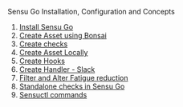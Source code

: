 Sensu Go Installation, Configuration and Concepts

1. [Install Sensu Go](https://github.com/deepanmurugan/aws_and_infra_docs/blob/master/Sensu-go/Installing_Sensu_go.md)
2. [Create Asset using Bonsai](https://github.com/deepanmurugan/aws_and_infra_docs/blob/master/Sensu-go/Sensu_Go_Assets.md)
3. [Create checks](https://github.com/deepanmurugan/aws_and_infra_docs/blob/master/Sensu-go/Create_checks.md)
4. [Create Asset Locally](https://github.com/deepanmurugan/aws_and_infra_docs/blob/master/Sensu-go/Create_asset_locally.md)
5. [Create Hooks](https://github.com/deepanmurugan/aws_and_infra_docs/blob/master/Sensu-go/Create_hooks.md)
6. [Create Handler - Slack](https://github.com/deepanmurugan/aws_and_infra_docs/blob/master/Sensu-go/Create_handler_slack.md)
7. [Filter and Alter Fatigue reduction]()
8. [Standalone checks in Sensu Go]()
9. [Sensuctl commands]()
